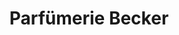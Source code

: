 ---
title: "Parfümerie Becker"
url: /aachen/parfuemerie-becker-adalbertstrasse/
shop: Parfümerie
---
